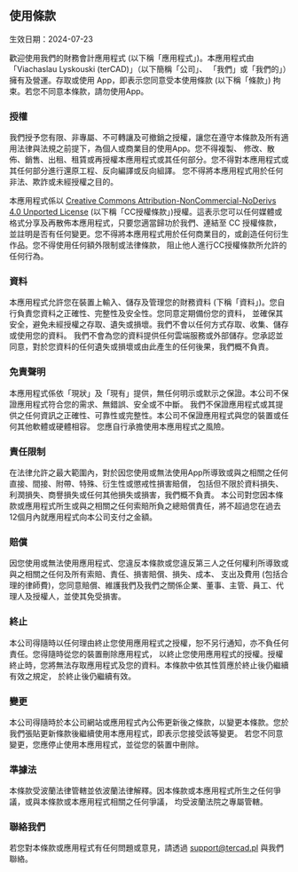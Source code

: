 ## 使用條款

生效日期：2024-07-23

歡迎使用我們的財務會計應用程式 (以下稱「應用程式」)。本應用程式由「Viachaslau Lyskouski (terCAD)」（以下簡稱「公司」、
「我們」或「我們的」）擁有及營運。存取或使用 App，即表示您同意受本使用條款 (以下稱「條款」) 拘束。若您不同意本條款，請勿使用App。

### 授權

我們授予您有限、非專屬、不可轉讓及可撤銷之授權，讓您在遵守本條款及所有適用法律與法規之前提下，為個人或商業目的使用App。您不得複製、
修改、散佈、銷售、出租、租賃或再授權本應用程式或其任何部分。您不得對本應用程式或其任何部分進行還原工程、反向編譯或反向組譯。
您不得將本應用程式用於任何非法、欺詐或未經授權之目的。

本應用程式係以
[Creative Commons Attribution-NonCommercial-NoDerivs 4.0 Unported License](https://creativecommons.org/licenses/by-nc-nd/4.0/deed.en)
(以下稱「CC授權條款」)授權。這表示您可以任何媒體或格式分享及再散佈本應用程式，只要您適當歸功於我們、連結至 CC 授權條款，
並註明是否有任何變更。您不得將本應用程式用於任何商業目的，或創造任何衍生作品。您不得使用任何額外限制或法律條款，
阻止他人進行CC授權條款所允許的任何行為。

### 資料

本應用程式允許您在裝置上輸入、儲存及管理您的財務資料 (下稱「資料」)。您自行負責您資料之正確性、完整性及安全性。您同意定期備份您的資料，
並確保其安全，避免未經授權之存取、遺失或損壞。我們不會以任何方式存取、收集、儲存或使用您的資料。
我們不會為您的資料提供任何雲端服務或外部儲存。您承認並同意，對於您資料的任何遺失或損壞或由此產生的任何後果，我們概不負責。

### 免責聲明

本應用程式係依「現狀」及「現有」提供，無任何明示或默示之保證。本公司不保證應用程式符合您的需求、無錯誤、安全或不中斷。
我們不保證應用程式或其提供之任何資訊之正確性、可靠性或完整性。本公司不保證應用程式與您的裝置或任何其他軟體或硬體相容。
您應自行承擔使用本應用程式之風險。

### 責任限制

在法律允許之最大範圍內，對於因您使用或無法使用App所導致或與之相關之任何直接、間接、附帶、特殊、衍生性或懲戒性損害賠償，
包括但不限於資料損失、利潤損失、商譽損失或任何其他損失或損害，我們概不負責。
本公司對您因本條款或應用程式所生或與之相關之任何索賠所負之總賠償責任，將不超過您在過去12個月內就應用程式向本公司支付之金額。

### 賠償

因您使用或無法使用應用程式、您違反本條款或您違反第三人之任何權利所導致或與之相關之任何及所有索賠、責任、損害賠償、損失、成本、
支出及費用 (包括合理的律師費)，您同意賠償、維護我們及我們之關係企業、董事、主管、員工、代理人及授權人，並使其免受損害。

### 終止

本公司得隨時以任何理由終止您使用應用程式之授權，恕不另行通知，亦不負任何責任。您得隨時從您的裝置刪除應用程式，
以終止您使用應用程式的授權。授權終止時，您將無法存取應用程式及您的資料。本條款中依其性質應於終止後仍繼續有效之規定，
於終止後仍繼續有效。

### 變更

本公司得隨時於本公司網站或應用程式內公佈更新後之條款，以變更本條款。您於我們張貼更新條款後繼續使用本應用程式，即表示您接受該等變更。
若您不同意變更，您應停止使用本應用程式，並從您的裝置中刪除。

### 準據法

本條款受波蘭法律管轄並依波蘭法律解釋。因本條款或本應用程式所生之任何爭議，或與本條款或本應用程式相關之任何爭議，
均受波蘭法院之專屬管轄。

### 聯絡我們

若您對本條款或應用程式有任何問題或意見，請透過 support@tercad.pl 與我們聯絡。
